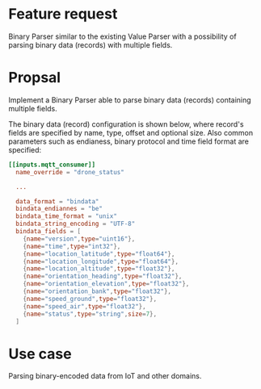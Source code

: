 
# Feature request

Binary Parser similar to the existing Value Parser with a possibility of parsing binary data (records) with multiple fields.

# Propsal

Implement a Binary Parser able to parse binary data (records) containing multiple fields.

The binary data (record) configuration is shown below, where record's fields are specified by name, type, offset and optional size. Also common parameters such as endianess, binary protocol and time field format are specified:

```toml
[[inputs.mqtt_consumer]]
  name_override = "drone_status"

  ...

  data_format = "bindata"
  bindata_endiannes = "be"
  bindata_time_format = "unix"
  bindata_string_encoding = "UTF-8"
  bindata_fields = [
    {name="version",type="uint16"},
    {name="time",type="int32"},
    {name="location_latitude",type="float64"},
    {name="location_longitude",type="float64"},
    {name="location_altitude",type="float32"},
    {name="orientation_heading",type="float32"},
    {name="orientation_elevation",type="float32"},
    {name="orientation_bank",type="float32"},
    {name="speed_ground",type="float32"},
    {name="speed_air",type="float32"},
    {name="status",type="string",size=7},
  ]
```

# Use case

Parsing binary-encoded data from IoT and other domains.
